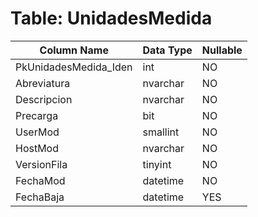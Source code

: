 # Table: UnidadesMedida

| Column Name | Data Type | Nullable |
|-------------|-----------|----------|
| PkUnidadesMedida_Iden | int | NO |
| Abreviatura | nvarchar | NO |
| Descripcion | nvarchar | NO |
| Precarga | bit | NO |
| UserMod | smallint | NO |
| HostMod | nvarchar | NO |
| VersionFila | tinyint | NO |
| FechaMod | datetime | NO |
| FechaBaja | datetime | YES |
